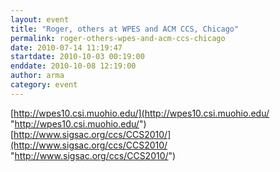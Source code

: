 ```yaml
---
layout: event
title: "Roger, others at WPES and ACM CCS, Chicago"
permalink: roger-others-wpes-and-acm-ccs-chicago
date: 2010-07-14 11:19:47
startdate: 2010-10-03 00:19:00
enddate: 2010-10-08 12:19:00
author: arma
category: event
---
```


[http://wpes10.csi.muohio.edu/](http://wpes10.csi.muohio.edu/ "http://wpes10.csi.muohio.edu/")  
 [http://www.sigsac.org/ccs/CCS2010/](http://www.sigsac.org/ccs/CCS2010/ "http://www.sigsac.org/ccs/CCS2010/")
